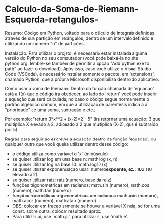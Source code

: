 # Calculo-da-Soma-de-Riemann-Esquerda-retangulos-
Resumo: Código em Python, voltado para o cálculo de integrais definidas através de sua partição em retângulos, dentro de um intervalo definido e utilizando um número "n" de partições.

Instalação: Para utilizar o projeto, é necessário estar instalada alguma versão do Python no seu computador (você pode baixá-la no site python.org, lembre-se também de permitir a opção "Add python.exe to path" ao fazer o download). Após isso, caso você utilize o Visual Studio Code (VSCode), é necessário instalar somente o pacote, em 'extensions', chamado Python, que a própria Microsoft disponibiliza dentro do aplicativo.

Como usar a soma de Riemann: Dentro da função chamada de 'equacao' está a f(x) que o código irá obedecer, ao lado do 'return' você pode inserir a equação que será calculada, no caso o código segue normalmente o padrão algébrico comum, em que a utilização de parêntesis indica a a "prioridade" de uma soma, subtração e etc.; 

Por exemplo: "return 3*x**2 + (x-2)*2 - 5" (irá retornar uma equação: 3 que multiplica X elevado a 2, adionado a 2 que multiplica (X-2), que é subtraído por 5).

Regras para seguir ao escrever a equação dentro da função 'equacao', ou qualquer outra que você queira utilizar dentro desse código:

- o código utiliza como variável o 'x' (minúsculo)
- se quiser utilizar log em uma base n: math.log (x, n)
- se quiser utilizar log na base 10: math.log10 (x) 
- se quiser utilizar exponenciação usar: numero**expoente, ex.: 10**2 (10 elevado a 2)
- se quiser utilizar raiz: raiz (numero, base da raiz)
- funções trigonometricas em radianos: math.sin (numero), math.cos (numero), math.tan (numero)
- funções hiperbólicas trigonometricas em radianos: math.asin (numero), math.acos (numero), math.atan (numero)
- OBS: colocar em fracao somente se houver a variável X nela, se for uma const. sobre outra, colocar resultado aprox.
- Para utilizar pi, use 'math.pi', para utilizar e, use 'math.e'.
